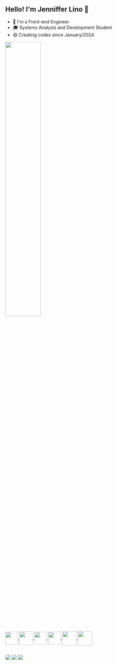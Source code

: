 ## Hello! I'm Jenniffer Lino 👋

- 👾 I'm a Front-end Engineer
- 🎓 Systems Analysis and Development Student
- 😄 Creating codes since January/2024.

<div>
  <a href="https://github.com/eujennifferlino">
  <img width="47%" src="https://github-readme-stats.vercel.app/api?username=eujennifferlino&show_icons=true&theme=great-gatsby&include_all_commits=true&count_private=true"/>
</div>

<div style="display: inline_block"><br>
  <img align="center" height="40" width="40" src="https://cdn.jsdelivr.net/gh/devicons/devicon/icons/react/react-original.svg"/>
  <img align="center" height="43" width="43" src="https://cdn.jsdelivr.net/gh/devicons/devicon/icons/firebase/firebase-plain.svg"/>
  <img align="center" height="40" width="40" src="https://cdn.jsdelivr.net/gh/devicons/devicon/icons/typescript/typescript-original.svg"/>
  <img align="center" height="40" width="40" src="https://cdn.jsdelivr.net/gh/devicons/devicon/icons/redux/redux-original.svg"/>
  <img align="center" height="45" width="45" src="https://cdn.jsdelivr.net/gh/devicons/devicon@latest/icons/nextjs/nextjs-original.svg"/>
  <img align="center" height="45" width="45" src="https://cdn.jsdelivr.net/gh/devicons/devicon@latest/icons/nodejs/nodejs-original.svg"/>
</div>

##

<div> 
  <a href="https://www.instagram.com/coffincode_" target="_blank"><img src="https://img.shields.io/badge/-Instagram-%23E4405F?style=for-the-badge&logo=instagram&logoColor=white" target="_blank"></a>
  <a href ="mailto:eujennifferlino@gmail.com"><img src="https://img.shields.io/badge/-Gmail-%23333?style=for-the-badge&logo=gmail&logoColor=white" target="_blank"></a>
  <a href="https://www.linkedin.com/in/jennifferlinoferreira" target="_blank"><img src="https://img.shields.io/badge/-LinkedIn-%230077B5?style=for-the-badge&logo=linkedin&logoColor=white" target="_blank"></a> 
</div>
